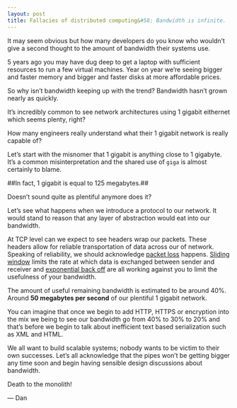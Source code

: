 ```yaml
---
layout: post
title: Fallacies of distributed computing&#58; Bandwidth is infinite.
---
```


It may seem obvious but how many developers do you know who wouldn’t give a second thought to the amount of bandwidth their systems use.

5 years ago you may have dug deep to get a laptop with sufficient resources to run a few virtual machines.
Year on year we’re seeing bigger and faster memory and bigger and faster disks at more affordable prices.

So why isn’t bandwidth keeping up with the trend? Bandwidth hasn’t grown nearly as quickly.

It’s incredibly common to see network architectures using 1 gigabit eithernet which seems plenty, right?

How many engineers really understand what their 1 gigabit network is really capable of?

Let’s start with the misnomer that 1 gigabit is anything close to 1 gigabyte.
It’s a common misinterpretation and the shared use of `giga` is almost certainly to blame. 

##In fact, 1 gigabit is equal to 125 megabytes.##

Doesn’t sound quite as plentiful anymore does it?

Let’s see what happens when we introduce a protocol to our network. It would stand to reason that any layer of abstraction would eat into our bandwidth.

At TCP level can we expect to see headers wrap our packets.
These headers allow for reliable transportation of data across our of network.
Speaking of reliability, we should acknowledge [packet loss](https://en.wikipedia.org/wiki/Packet_loss) happens.
[Sliding window](https://en.wikipedia.org/wiki/Sliding_window_protocol) limits the rate at which data is exchanged between sender and receiver and [exponential back off](https://en.wikipedia.org/wiki/Exponential_backoff) are all working against you to limit the usefulness of your bandwidth.

The amount of useful remaining bandwidth is estimated to be around 40%.
Around **50 megabytes per second** of our plentiful 1 gigabit network.

You can imagine that once we begin to add HTTP, HTTPS or encryption into the mix we being to see our bandwidth go from 40% to 30% to 20% and that’s before we begin to talk about inefficient text based serialization such as XML and HTML.

We all want to build scalable systems; nobody wants to be victim to their own successes.
Let’s all acknowledge that the pipes won’t be getting bigger any time soon and begin having sensible design discussions about bandwidth.

Death to the monolith!

&mdash; Dan